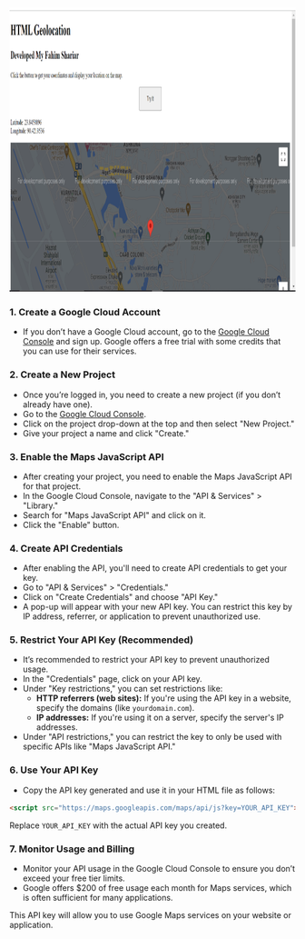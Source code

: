    <img src="image.png" alt="Curl page" height="500" />

### 1. **Create a Google Cloud Account**
   - If you don’t have a Google Cloud account, go to the [Google Cloud Console](https://console.cloud.google.com/) and sign up. Google offers a free trial with some credits that you can use for their services.

### 2. **Create a New Project**
   - Once you’re logged in, you need to create a new project (if you don’t already have one).
   - Go to the [Google Cloud Console](https://console.cloud.google.com/).
   - Click on the project drop-down at the top and then select "New Project."
   - Give your project a name and click "Create."

### 3. **Enable the Maps JavaScript API**
   - After creating your project, you need to enable the Maps JavaScript API for that project.
   - In the Google Cloud Console, navigate to the "API & Services" > "Library."
   - Search for "Maps JavaScript API" and click on it.
   - Click the "Enable" button.

### 4. **Create API Credentials**
   - After enabling the API, you'll need to create API credentials to get your key.
   - Go to "API & Services" > "Credentials."
   - Click on "Create Credentials" and choose "API Key."
   - A pop-up will appear with your new API key. You can restrict this key by IP address, referrer, or application to prevent unauthorized use.

### 5. **Restrict Your API Key (Recommended)**
   - It’s recommended to restrict your API key to prevent unauthorized usage.
   - In the "Credentials" page, click on your API key.
   - Under "Key restrictions," you can set restrictions like:
     - **HTTP referrers (web sites):** If you're using the API key in a website, specify the domains (like `yourdomain.com`).
     - **IP addresses:** If you're using it on a server, specify the server's IP addresses.
   - Under "API restrictions," you can restrict the key to only be used with specific APIs like "Maps JavaScript API."

### 6. **Use Your API Key**
   - Copy the API key generated and use it in your HTML file as follows:

```html
<script src="https://maps.googleapis.com/maps/api/js?key=YOUR_API_KEY"></script>
```

Replace `YOUR_API_KEY` with the actual API key you created.

### 7. **Monitor Usage and Billing**
   - Monitor your API usage in the Google Cloud Console to ensure you don’t exceed your free tier limits.
   - Google offers $200 of free usage each month for Maps services, which is often sufficient for many applications.

This API key will allow you to use Google Maps services on your website or application.
